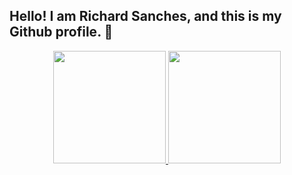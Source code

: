 ## Hello! I am Richard Sanches, and this is my Github profile. 👋

<div align="center">
  <a href="https://github.com/ReidakaiMFZ">
  <img height="180em" src="https://github-readme-stats.vercel.app/api?username=ReidakaiMFZ&show_icons=true&theme=dracula&include_all_commits=true&count_private=true"/>
  <img height="180em" src="https://github-readme-stats.vercel.app/api/top-langs/?username=ReidakaiMFZ&layout=compact&langs_count=7&theme=dracula"/>
</div>
  <!--
**ReidakaiMFZ/ReidakaiMFZ** is a ✨ _special_ ✨ repository because its `README.md` (this file) appears on your GitHub profile.

Here are some ideas to get you started:

- 🔭 I’m currently working on ...
- 🌱 I’m currently learning ...
- 👯 I’m looking to collaborate on ...
- 🤔 I’m looking for help with ...
- 💬 Ask me about ...
- 📫 How to reach me: ...
- 😄 Pronouns: ...
- ⚡ Fun fact: ...
-->
